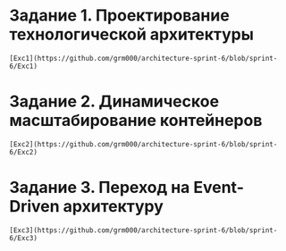 # Задание 1. Проектирование технологической архитектуры
    [Exc1](https://github.com/grm000/architecture-sprint-6/blob/sprint-6/Exc1)
# Задание 2. Динамическое масштабирование контейнеров
    [Exc2](https://github.com/grm000/architecture-sprint-6/blob/sprint-6/Exc2)
# Задание 3. Переход на Event-Driven архитектуру
    [Exc3](https://github.com/grm000/architecture-sprint-6/blob/sprint-6/Exc3)